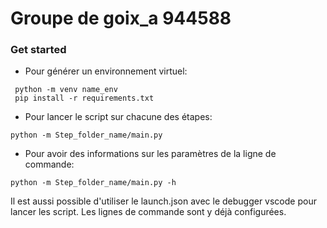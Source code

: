 # Groupe de goix_a 944588

### Get started
- Pour générer un environnement virtuel:
```
 python -m venv name_env
 pip install -r requirements.txt
```
- Pour lancer le script sur chacune des étapes:
```
python -m Step_folder_name/main.py
```
- Pour avoir des informations sur les paramètres de la ligne de commande:
```
python -m Step_folder_name/main.py -h
```
Il est aussi possible d'utiliser le launch.json avec le debugger vscode pour lancer les script. Les lignes de commande sont y déjà configurées.